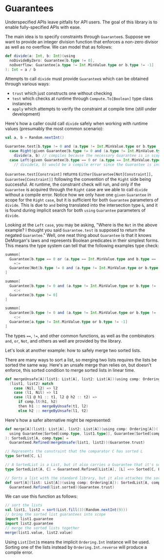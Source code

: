 Guarantees
===============

Underspecified APIs leave pitfalls for API users.
The goal of this library is to enable fully-specified APIs with ease.

The main idea is to specify constraints through `Guarantee`s. Suppose we want to provide an integer division function that enforces a non-zero divisor as well as no overflow. We can model that as follows:
```scala 3
def divide(a: Int, b: Int)(using
  noDivideByZero: Guarantee[b.type != 0],
  noOverflow: Guarantee[a.type != Int.MinValue.type or b.type != -1]
): Int = a / b
```
Attempts to call <code>divide</code> must provide `Guarantee`s which can be obtained through various ways:
* `trust` which just constructs one without checking
* <code>test</code> which checks at runtime through `Compute.To[Boolean]` type class instances
* `apply` which attempts to verify the constraint at compile time (still under development)

Here's how a caller could call `divide` safely when working with runtime values (presumably the most common scenario):
```scala 3
val a, b = Random.nextInt()

Guarantee.test[b.type != 0 and (a.type != Int.MinValue.type or b.type != -1)] match
  case Right(given Guarantee[b.type != 0 and (a.type != Int.MinValue.type or b.type != -1)]) =>
    divide(a, b) // compiles because the necessary Guarantee is in scope
  case Left(given Guarantee[b.type == 0 or (a.type == Int.MinValue.type and b.type == -1)]) =>
    // divide(a, b) would be a compile error since the Guarantee is invalid
```
`Guarantee.test[Constraint]` returns `Either[Guarantee[Not[Constraint]], Guarantee[Constraint]]` following the convention of the `Right` side being successful.
At runtime, the constraint check will run, and only if the `Guarantee` is acquired through the `Right` case are we able to call `divide` without a compile error. Notice how we only have one `given` `Guarantee` in scope for the `Right` `case`, but it is sufficient for both `Guarantee` parameters of `divide`.
This is due to `and` being translated into the intersection type `&`, and it is found during implicit search for both `using` `Guarantee` parameters of `divide`.

Looking at the `Left` `case`, you may be asking, "Where is the `Not` in the above example? I thought you said `Guarantee.test` is supposed to return the negated `Guarantee`."
Well, one neat thing about `Guarantee` is that it knows DeMorgan's laws and represents Boolean predicates in their simplest forms. This means the type system can tell that the following examples type check:
```scala 3
summon[
  Guarantee[b.type == 0 or (a.type == Int.MinValue.type and b.type == -1)]
    =:=
  Guarantee[Not[b.type != 0 and (a.type != Int.MinValue.type or b.type != -1)]]
]

summon[
  Guarantee[b.type != 0 and (a.type != Int.MinValue.type or b.type != -1)]
    <:<
  Guarantee[b.type != 0]
]

summon[
  Guarantee[b.type != 0 and (a.type != Int.MinValue.type or b.type != -1)]
    <:<
  Guarantee[a.type != Int.MinValue.type or b.type != -1]
]
```
The types `==`, `!=`, and other common functions, as well as the combinators `and`, `or`, `Not`, and others as well are provided by the library.

Let's look at another example: how to safely merge two sorted lists.

There are many ways to sort a list, so merging two lists requires the lists be sorted the same way. Here's an unsafe merge than relies on, but doesn't enforce, this sorted condition to merge sorted lists in linear time.

```scala 3
def mergeUnsafe[A](list1: List[A], list2: List[A])(using comp: Ordering[A]): List[A] =
  (list1, list2) match
    case (Nil, l2) => l2
    case (l1, Nil) => l1
    case (l1 @ h1 :: t1, l2 @ h2 :: t2) =>
      if comp.lt(h1, h2)
      then h1 :: mergeByUnsafe(t1, l2)
      else h2 :: mergeByUnsafe(l1, t2)
```

Here's how a safer alternative might be represented:

```scala 3
def merge[A](list1: List[A], list2: List[A])(using comp: Ordering[A])(
  using Guarantee[Sorted[comp.type, list1.type]], Guarantee[Sorted[comp.type, list2.type]]
): SortedList[A, comp.type] =
  Guaranteed.Refined(mergeUnsafe(list1, list2))(Guarantee.trust)

// Represents the constraint that the comparator C has sorted L
type Sorted[C, L]

// A SortedList is a List, but it also carries a Guarantee that it's sorted
type SortedList[A, C] = Guaranteed.Refined[List[A], [L] =>> Sorted[C, L]]

// Sorts a list with the standard library, but it also attaches the sorted guarantee
def sort[A](list: List[A])(using comp: Ordering[A]): SortedList[A, comp.type] =
  Guaranteed.Refined(list.sorted)(Guarantee.trust)
```
We can use this function as follows:
```scala 3
// sort the lists
val list1, list2 = sort(List.fill(3)(Random.nextInt(9)))
// bring the sorted list guarantees into scope
import list1.guarantee
import list2.guarantee
// merge the sorted lists together
merge(list1.value, list2.value)
```
Using `List[Int]`s means the implicit `Ordering.Int` instance will be used. Sorting one of the lists instead by `Ordering.Int.reverse` will produce a compile error.